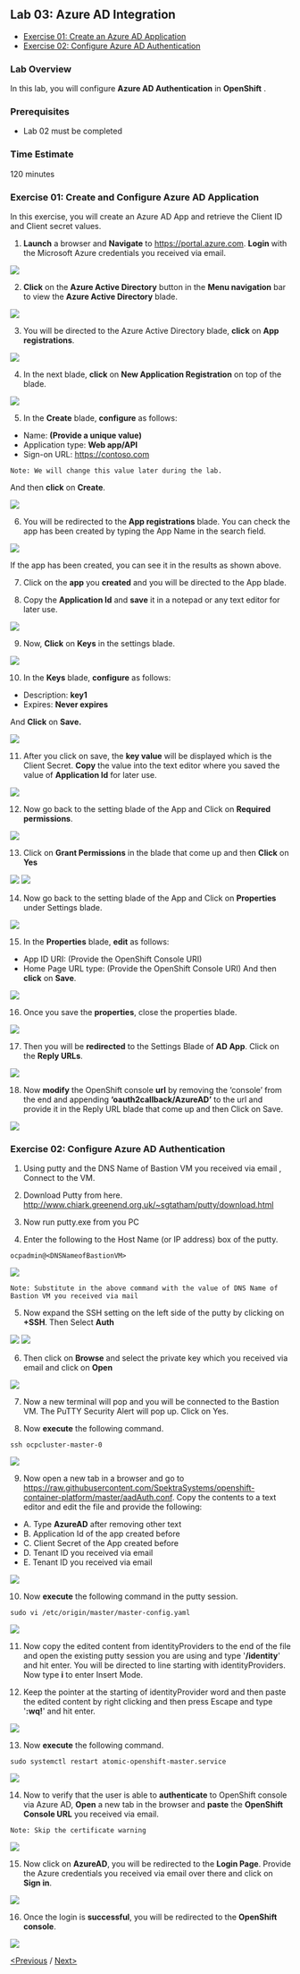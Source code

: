 ## Lab 03: Azure AD Integration

* [Exercise 01: Create an Azure AD Application](#exercise-01-create-an-azure-ad-application)
* [Exercise 02: Configure Azure AD Authentication](#exercise-02-configure-azure-ad-authentication)


### Lab Overview
In this lab, you will configure **Azure AD Authentication** in **OpenShift** .
### Prerequisites
*	Lab 02 must be completed

### Time Estimate
120 minutes

### Exercise 01: Create and Configure Azure AD Application
In this exercise, you will create an Azure AD App and retrieve the Client ID and Client secret values.
1.	**Launch** a browser and **Navigate** to https://portal.azure.com. **Login** with the Microsoft Azure credentials you received via email.
<img src="../images/6azure_dashboard.jpg"/>


2.	**Click** on the **Azure Active Directory** button in the **Menu navigation** bar to view the **Azure Active Directory** blade.
<img src="../images/14selectazure_ad.jpg"/>

3.	You will be directed to the Azure Active Directory blade, **click** on **App registrations**.
<img src="../images/15app_reg.jpg"/>

4.	In the next blade, **click** on **New Application Registration** on top of the blade.
<img src="../images/16new_appreg.jpg"/>

5.	In the **Create** blade, **configure** as follows:

-	Name: **(Provide a unique value)**
-	Application type: **Web app/API**
-	Sign-on URL: https://contoso.com

```
Note: We will change this value later during the lab.
```

And then **click** on **Create**.

<img src="../images/17createapp.jpg"/>

6.	You will be redirected to the **App registrations** blade. You can check the app has been created by typing the App Name in the search field.
<img src="../images/18check_app.jpg"/>

If the app has been created, you can see it in the results as shown above.

7.	Click on the **app** you **created** and you will be directed to the App blade.

8.	Copy the **Application Id** and **save** it in a notepad or any text editor for later use.
<img src="../images/19app_id.jpg"/>

9.	Now, **Click** on **Keys** in the settings blade.
<img src="../images/20app_key.jpg"/>

10.	In the **Keys** blade, **configure** as follows:

- Description: **key1**
- Expires: **Never expires**

And **Click** on **Save.**

<img src="../images/21save_key.jpg"/>

11.	After you click on save, the **key value** will be displayed which is the Client Secret.
**Copy** the value into the text editor where you saved the value of **Application Id** for later use.
<img src="../images/22copy_key.jpg"/>

12.   Now go back to the setting blade of the App and Click on **Required permissions**.
<img src="../images/53req_permission.jpg"/>

13.   Click on **Grant Permissions** in the blade that come up and then **Click** on **Yes**
<img src="../images/54grant_permission.jpg"/>
<img src="../images/55grantpermission_yes.jpg"/>

14.   Now go back to the setting blade of the App and Click on **Properties** under Settings blade.
<img src="../images/48app_properties.jpg"/>

15.	In the **Properties** blade, **edit** as follows:
-	App ID URI: (Provide the OpenShift Console URI)
-	Home Page URL type: (Provide the OpenShift Console URI)
And then **click** on **Save**.
<img src="../images/49save_properties.jpg"/>

16.	Once you save the **properties**, close the properties blade.
<img src="../images/50close_properties.jpg"/>

17.	Then you will be **redirected** to the Settings Blade of **AD App**. Click on the **Reply URLs**.
<img src="../images/51reply_url.jpg"/>

18.	Now **modify** the OpenShift console **url** by removing the ‘console’ from the end and appending **‘oauth2callback/AzureAD’** to the url and provide it in the Reply URL blade that come up and then Click on Save. 
<img src="../images/52replyurl_save.jpg"/>

### Exercise 02: Configure Azure AD Authentication

1.	Using putty and the DNS Name of Bastion VM you received via email , Connect to the VM.

2. Download Putty from here. http://www.chiark.greenend.org.uk/~sgtatham/putty/download.html

23. Now run putty.exe from you PC

4. Enter the following to the Host Name (or IP address) box of the putty.
```
ocpadmin@<DNSNameofBastionVM>
```
<img src="../images/putty1.jpg"/>

```
Note: Substitute in the above command with the value of DNS Name of Bastion VM you received via mail 
```

5. Now expand the SSH setting on the left side of the putty by clicking on **+SSH**. Then Select **Auth** 

<img src="../images/sshone.jpg"/>
<img src="../images/authssh.jpg"/>


6. Then click on **Browse** and select the private key which you received via email and click on **Open**

<img src="../images/browseopenssh.jpg"/>

7. Now a new terminal will pop and you will be connected to the Bastion VM. The PuTTY Security Alert will pop up. Click on Yes.

8.	Now **execute** the following command. 
```
ssh ocpcluster-master-0
```
<img src="../images/masterlogin.jpg"/>

9. Now open a new tab in a browser and go to https://raw.githubusercontent.com/SpektraSystems/openshift-container-platform/master/aadAuth.conf. Copy the contents to a text editor and edit the file and provide the following:
- A. Type **AzureAD** after removing other text
- B. Application Id of the app created before
- C. Client Secret of the App created before 
- D. Tenant ID you received via email
- E. Tenant ID you received via email

<img src="../images/editcontent.jpg"/>

10. Now **execute** the following command in the putty session. 
```
sudo vi /etc/origin/master/master-config.yaml
```
<img src="../images/contentcopy.jpg"/>

11. Now copy the edited content from identityProviders to the end of the file and open the existing putty session you are using and type '**/identity**' and hit enter. You will be directed to line starting with identityProviders. 
Now type **i** to enter Insert Mode. 

12. Keep the pointer at the starting of identityProvider word and then paste the edited content by right clicking and then press Escape and type '**:wq!**' and hit enter.

<img src="../images/viedit.jpg"/>

13. Now **execute** the following command. 
```
sudo systemctl restart atomic-openshift-master.service
``` 
<img src="../images/servicerestart.jpg"/>

14. Now to verify that the user is able to **authenticate** to OpenShift console via Azure AD, **Open** a new tab in the browser and **paste** the **OpenShift Console URL** you received via email.
```
Note: Skip the certificate warning
```
<img src="../images/67openshift_console.jpg"/>

15.	Now click on **AzureAD**, you will be redirected to the **Login Page**. Provide the Azure credentials you received via email over there and click on **Sign in**.
<img src="../images/68sign_in.jpg"/>

16.	Once the login is **successful**, you will be redirected to the **OpenShift console**.
<img src="../images/69openshift_cp.jpg"/>

[<Previous](/docs/Lab02:AccessingOCP.md) /
[Next>](/docs/Lab04:DeployingWorkloadonOpenshift.md)
